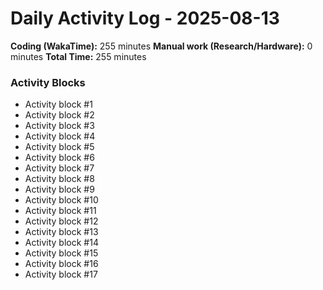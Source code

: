 # Daily Activity Log - 2025-08-13

**Coding (WakaTime):** 255 minutes
**Manual work (Research/Hardware):** 0 minutes
**Total Time:** 255 minutes

### Activity Blocks
- Activity block #1
- Activity block #2
- Activity block #3
- Activity block #4
- Activity block #5
- Activity block #6
- Activity block #7
- Activity block #8
- Activity block #9
- Activity block #10
- Activity block #11
- Activity block #12
- Activity block #13
- Activity block #14
- Activity block #15
- Activity block #16
- Activity block #17
